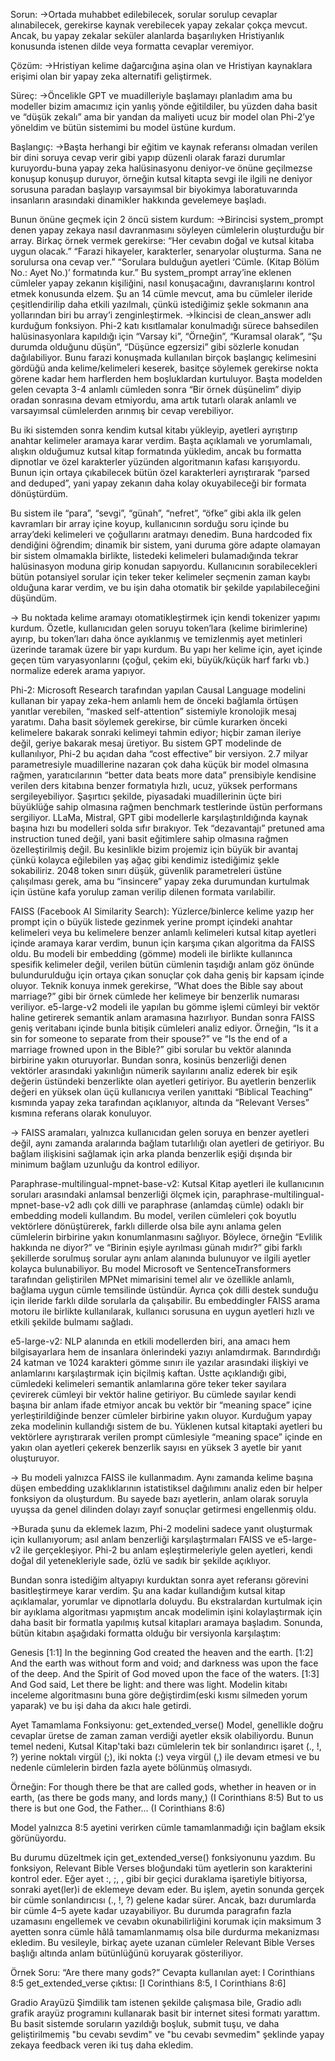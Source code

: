 Sorun:
→Ortada muhabbet edilebilecek, sorular sorulup cevaplar alınabilecek, gerekirse kaynak verebilecek yapay zekalar çokça mevcut. Ancak, bu yapay zekalar seküler alanlarda başarılıyken Hristiyanlık konusunda istenen dilde veya formatta cevaplar veremiyor.

Çözüm:
→Hristiyan kelime dağarcığına aşina olan ve Hristiyan kaynaklara erişimi olan bir yapay zeka alternatifi geliştirmek.

Süreç:
→Öncelikle GPT ve muadilleriyle başlamayı planladım ama bu modeller bizim amacımız için yanlış yönde eğitildiler, bu yüzden daha basit ve “düşük zekalı” ama bir yandan da maliyeti ucuz bir model olan Phi-2’ye yöneldim ve bütün sistemimi bu model üstüne kurdum.

Başlangıç:
→Başta herhangi bir eğitim ve kaynak referansı olmadan verilen bir dini soruya cevap verir gibi yapıp düzenli olarak farazi durumlar kuruyordu-buna yapay zeka halüsinasyonu deniyor-ve önüne geçilmezse konuşup konuşup duruyor, örneğin kutsal kitapta sevgi ile ilgili ne deniyor sorusuna paradan başlayıp varsayımsal bir biyokimya laboratuvarında insanların arasındaki dinamikler hakkında gevelemeye başladı.

Bunun önüne geçmek için 2 öncü sistem kurdum:
→Birincisi system_prompt denen yapay zekaya nasıl davranmasını söyleyen cümlelerin oluşturduğu bir array. Birkaç örnek vermek gerekirse:
“Her cevabın doğal ve kutsal kitaba uygun olacak.”
“Farazi hikayeler, karakterler, senaryolar oluşturma. Sana ne sorulursa ona cevap ver.”
“Sorulara bulduğun ayetleri ‘Cümle. (Kitap Bölüm No.: Ayet No.)’ formatında kur.”
Bu system_prompt array’ine eklenen cümleler yapay zekanın kişiliğini, nasıl konuşacağını, davranışlarını kontrol etmek konusunda elzem. Şu an 14 cümle mevcut, ama bu cümleler ileride çeşitlendirilip daha etkili yazılmalı, çünkü istediğimiz şekle sokmanın ana yollarından biri bu array’i zenginleştirmek.
→İkincisi de clean_answer adlı kurduğum fonksiyon. Phi-2 katı kısıtlamalar konulmadığı sürece bahsedilen halüsinasyonlara kapıldığı için “Varsay ki”, “Örneğin”, “Kuramsal olarak”, “Şu durumda olduğunu düşün”, “Düşünce egzersizi” gibi sözlerle konudan dağılabiliyor. Bunu farazi konuşmada kullanılan birçok başlangıç kelimesini gördüğü anda kelime/kelimeleri keserek, basitçe söylemek gerekirse nokta görene kadar hem harflerden hem boşluklardan kurtuluyor. Başta modelden gelen cevapta 3-4 anlamlı cümleden sonra “Bir örnek düşünelim” diyip oradan sonrasına devam etmiyordu, ama artık tutarlı olarak anlamlı ve varsayımsal cümlelerden arınmış bir cevap verebiliyor.

Bu iki sistemden sonra kendim kutsal kitabı yükleyip, ayetleri ayrıştırıp anahtar kelimeler aramaya karar verdim. Başta açıklamalı ve yorumlamalı, alışkın olduğumuz kutsal kitap formatında yükledim, ancak bu formatta dipnotlar ve özel karakterler yüzünden algoritmanın kafası karışıyordu. Bunun için ortaya çıkabilecek bütün özel karakterleri ayrıştırarak “parsed and deduped”, yani yapay zekanın daha kolay okuyabileceği bir formata dönüştürdüm.

Bu sistem ile “para”, “sevgi”, “günah”, “nefret”, “öfke” gibi akla ilk gelen kavramları bir array içine koyup, kullanıcının sorduğu soru içinde bu array’deki kelimeleri ve çoğullarını aratmayı denedim. Buna hardcoded fix dendiğini öğrendim; dinamik bir sistem, yani duruma göre adapte olamayan bir sistem olmamakla birlikte, listedeki kelimeleri bulamadığında tekrar halüsinasyon moduna girip konudan sapıyordu. Kullanıcının sorabilecekleri bütün potansiyel sorular için teker teker kelimeler seçmenin zaman kaybı olduğuna karar verdim, ve bu işin daha otomatik bir şekilde yapılabileceğini düşündüm.

→ Bu noktada kelime aramayı otomatikleştirmek için kendi tokenizer yapımı kurdum. Özetle, kullanıcıdan gelen soruyu token’lara (kelime birimlerine) ayırıp, bu token’ları daha önce ayıklanmış ve temizlenmiş ayet metinleri üzerinde taramak üzere bir yapı kurdum. Bu yapı her kelime için, ayet içinde geçen tüm varyasyonlarını (çoğul, çekim eki, büyük/küçük harf farkı vb.) normalize ederek arama yapıyor.

Phi-2:
Microsoft Research tarafından yapılan Causal Language modelini kullanan bir yapay zeka-hem anlamlı hem de önceki bağlamla örtüşen yanıtlar verebilen, “masked self-attention” sistemiyle kronolojik mesaj yaratımı. Daha basit söylemek gerekirse, bir cümle kurarken önceki kelimelere bakarak sonraki kelimeyi tahmin ediyor; hiçbir zaman ileriye değil, geriye bakarak mesaj üretiyor. Bu sistem GPT modelinde de kullanılıyor, Phi-2 bu açıdan daha “cost effective” bir versiyon. 2.7 milyar parametresiyle muadillerine nazaran çok daha küçük bir model olmasına rağmen, yaratıcılarının “better data beats more data” prensibiyle kendisine verilen ders kitabına benzer formatıyla hızlı, ucuz, yüksek performans sergileyebiliyor. Şaşırtıcı şekilde, piyasadaki muadillerinin üçte biri büyüklüğe sahip olmasına rağmen benchmark testlerinde üstün performans sergiliyor. LLaMa, Mistral, GPT gibi modellerle karşılaştırıldığında kaynak başına hızı bu modelleri solda sıfır bırakıyor. Tek “dezavantajı” pretuned ama instruction tuned değil, yani basit eğitimlere sahip olmasına rağmen özelleştirilmiş değil. Bu kesinlikle bizim projemiz için büyük bir avantaj çünkü kolayca eğilebilen yaş ağaç gibi kendimiz istediğimiz şekle sokabiliriz. 2048 token sınırı düşük, güvenlik parametreleri üstüne çalışılması gerek, ama bu “insincere” yapay zeka durumundan kurtulmak için üstüne kafa yorulup zaman verilip dilenen formata varılabilir.

FAISS (Facebook AI Similarity Search):
Yüzlerce/binlerce kelime yazıp her prompt için o büyük listede gezinmek yerine prompt içindeki anahtar kelimeleri veya bu kelimelere benzer anlamlı kelimeleri kutsal kitap ayetleri içinde aramaya karar verdim, bunun için karşıma çıkan algoritma da FAISS oldu. Bu modeli bir embedding (gömme) modeli ile birlikte kullanınca spesifik kelimeler değil, verilen bütün cümlenin taşıdığı anlam göz önünde bulundurulduğu için ortaya çıkan sonuçlar çok daha geniş bir kapsam içinde oluyor.
Teknik konuya inmek gerekirse, “What does the Bible say about marriage?” gibi bir örnek cümlede her kelimeye bir benzerlik numarası veriliyor. e5-large-v2 modeli ile yapılan bu gömme işlemi cümleyi bir vektör haline getirerek semantik anlam aramasına hazırlıyor. Bundan sonra FAISS geniş veritabanı içinde bunla bitişik cümleleri analiz ediyor. Örneğin, “Is it a sin for someone to separate from their spouse?” ve “Is the end of a marriage frowned upon in the Bible?” gibi sorular bu vektör alanında birbirine yakın oturuyorlar. Bundan sonra, kosinüs benzerliği denen vektörler arasındaki yakınlığın nümerik sayılarını analiz ederek bir eşik değerin üstündeki benzerlikte olan ayetleri getiriyor. Bu ayetlerin benzerlik değeri en yüksek olan üçü kullanıcıya verilen yanıttaki “Biblical Teaching” kısmında yapay zeka tarafından açıklanıyor, altında da “Relevant Verses” kısmına referans olarak konuluyor.

→ FAISS aramaları, yalnızca kullanıcıdan gelen soruya en benzer ayetleri değil, aynı zamanda aralarında bağlam tutarlılığı olan ayetleri de getiriyor. Bu bağlam ilişkisini sağlamak için arka planda benzerlik eşiği dışında bir minimum bağlam uzunluğu da kontrol ediliyor.

Paraphrase-multilingual-mpnet-base-v2:
Kutsal Kitap ayetleri ile kullanıcının soruları arasındaki anlamsal benzerliği ölçmek için, paraphrase-multilingual-mpnet-base-v2 adlı çok dilli ve paraphrase (anlamdaş cümle) odaklı bir embedding modeli kullandım. Bu model, verilen cümleleri çok boyutlu vektörlere dönüştürerek, farklı dillerde olsa bile aynı anlama gelen cümlelerin birbirine yakın konumlanmasını sağlıyor. Böylece, örneğin “Evlilik hakkında ne diyor?” ve “Birinin eşiyle ayrılması günah mıdır?” gibi farklı şekillerde sorulmuş sorular aynı anlam alanında bulunuyor ve ilgili ayetler kolayca bulunabiliyor.
Bu model Microsoft ve SentenceTransformers tarafından geliştirilen MPNet mimarisini temel alır ve özellikle anlamlı, bağlama uygun cümle temsilinde üstündür. Ayrıca çok dilli destek sunduğu için ileride farklı dilde sorularla da çalışabilir. Bu embeddingler FAISS arama motoru ile birlikte kullanılarak, kullanıcı sorusuna en uygun ayetleri hızlı ve etkili şekilde bulmamı sağladı.

e5-large-v2:
NLP alanında en etkili modellerden biri, ana amacı hem bilgisayarlara hem de insanlara önlerindeki yazıyı anlamdırmak. Barındırdığı 24 katman ve 1024 karakteri gömme sınırı ile yazılar arasındaki ilişkiyi ve anlamlarını karşılaştırmak için biçilmiş kaftan. Üstte açıklandığı gibi, cümledeki kelimeleri semantik anlamlarına göre teker teker sayılara çevirerek cümleyi bir vektör haline getiriyor. Bu cümlede sayılar kendi başına bir anlam ifade etmiyor ancak bu vektör bir “meaning space” içine yerleştirildiğinde benzer cümleler birbirine yakın oluyor. Kurduğum yapay zeka modelinin kullandığı sistem de bu. Yüklenen kutsal kitaptaki ayetleri bu vektörlere ayrıştırarak verilen prompt cümlesiyle “meaning space” içinde en yakın olan ayetleri çekerek benzerlik sayısı en yüksek 3 ayetle bir yanıt oluşturuyor.

→ Bu modeli yalnızca FAISS ile kullanmadım. Aynı zamanda kelime başına düşen embedding uzaklıklarının istatistiksel dağılımını analiz eden bir helper fonksiyon da oluşturdum. Bu sayede bazı ayetlerin, anlam olarak soruyla uyuşsa da genel dilinden dolayı zayıf sonuçlar getirmesi engellenmiş oldu.

→Burada şunu da eklemek lazım, Phi-2 modelini sadece yanıt oluşturmak için kullanıyorum; asıl anlam benzerliği karşılaştırmaları FAISS ve e5-large-v2 ile gerçekleşiyor. Phi-2 bu anlam eşleştirmeleriyle gelen ayetleri, kendi doğal dil yetenekleriyle sade, özlü ve sadık bir şekilde açıklıyor.

Bundan sonra istediğim altyapıyı kurduktan sonra ayet referansı görevini basitleştirmeye karar verdim. Şu ana kadar kullandığım kutsal kitap açıklamalar, yorumlar ve dipnotlarla doluydu. Bu ekstralardan kurtulmak için bir ayıklama algoritması yapmıştım ancak modelimin işini kolaylaştırmak için daha basit bir formatla yapılmış kutsal kitapları aramaya başladım. Sonunda, bütün kitabın aşağıdaki formatta olduğu bir versiyonla karşılaştım:

Genesis
[1:1] In the beginning God created the heaven and the earth.
[1:2] And the earth was without form and void; and darkness was upon the face of the deep. And the Spirit of God moved upon the face of the waters.
[1:3] And God said, Let there be light: and there was light.
Modelin kitabı inceleme algoritmasını buna göre değiştirdim(eski kısmı silmeden yorum yaparak) ve bu işi daha da akıcı hale getirdi.

Ayet Tamamlama Fonksiyonu: get_extended_verse()
Model, genellikle doğru cevaplar üretse de zaman zaman verdiği ayetler eksik olabiliyordu. Bunun temel nedeni, Kutsal Kitap'taki bazı cümlelerin tek bir sonlandırıcı işaret (., !, ?) yerine noktalı virgül (;), iki nokta (:) veya virgül (,) ile devam etmesi ve bu nedenle cümlelerin birden fazla ayete bölünmüş olmasıydı.

Örneğin:
For though there be that are called gods, whether in heaven or in earth, (as there be gods many, and lords many,)
(I Corinthians 8:5)
But to us there is but one God, the Father...
(I Corinthians 8:6)

Model yalnızca 8:5 ayetini verirken cümle tamamlanmadığı için bağlam eksik görünüyordu.

Bu durumu düzeltmek için get_extended_verse() fonksiyonunu yazdım. Bu fonksiyon, Relevant Bible Verses bloğundaki tüm ayetlerin son karakterini kontrol eder. Eğer ayet :, ;, , gibi bir geçici duraklama işaretiyle bitiyorsa, sonraki ayet(ler)i de eklemeye devam eder. Bu işlem, ayetin sonunda gerçek bir cümle sonlandırıcısı (., !, ?) gelene kadar sürer. Ancak, bazı durumlarda bir cümle 4–5 ayete kadar uzayabiliyor. Bu durumda paragrafın fazla uzamasını engellemek ve cevabın okunabilirliğini korumak için maksimum 3 ayetten sonra cümle hâlâ tamamlanmamış olsa bile durdurma mekanizması ekledim. Bu vesileyle, birkaç ayete uzanan cümleler Relevant Bible Verses başlığı altında anlam bütünlüğünü koruyarak gösteriliyor.

Örnek Soru: “Are there many gods?”
Cevapta kullanılan ayet: I Corinthians 8:5
get_extended_verse çıktısı: [I Corinthians 8:5, I Corinthians 8:6]

Gradio Arayüzü
Şimdilik tam istenen şekilde çalışmasa bile, Gradio adlı grafik arayüz programını kullanarak basit bir internet sitesi formatı yarattım. Bu basit sistemde soruların yazıldığı boşluk, submit tuşu, ve daha geliştirilmemiş "bu cevabı sevdim" ve "bu cevabı sevmedim" şeklinde yapay zekaya feedback veren iki tuş daha ekledim. 
